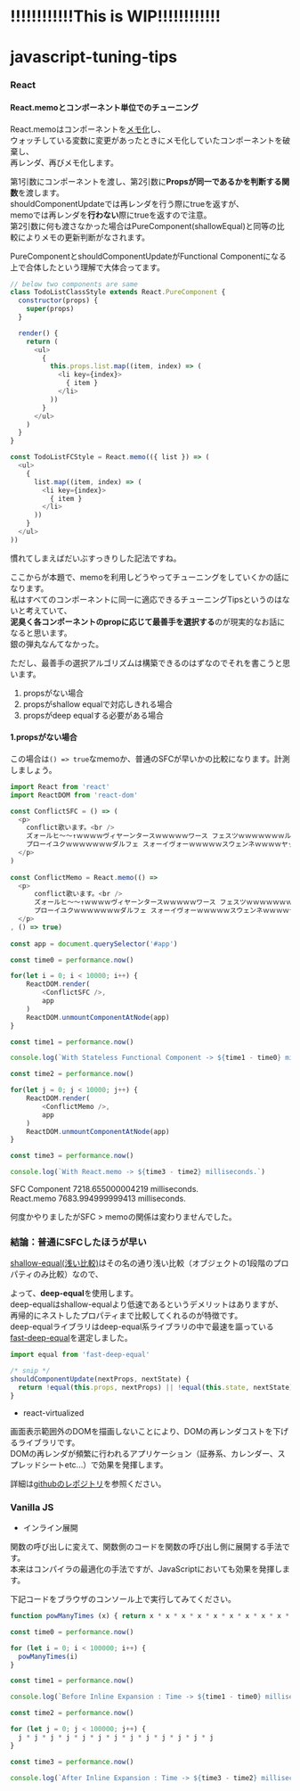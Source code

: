 # !!!!!!!!!!!!This is WIP!!!!!!!!!!!!

# javascript-tuning-tips

### React

#### React.memoとコンポーネント単位でのチューニング

React.memoはコンポーネントを[メモ化](https://ja.wikipedia.org/wiki/%E3%83%A1%E3%83%A2%E5%8C%96)し、  
ウォッチしている変数に変更があったときにメモ化していたコンポーネントを破棄し、  
再レンダ、再びメモ化します。

第1引数にコンポーネントを渡し、第2引数に**Propsが同一であるかを判断する関数**を渡します。  
shouldComponentUpdateでは再レンダを行う際にtrueを返すが、  
memoでは再レンダを**行わない**際にtrueを返すので注意。  
第2引数に何も渡さなかった場合はPureComponent(shallowEqual)と同等の比較によりメモの更新判断がなされます。

PureComponentとshouldComponentUpdateがFunctional Componentになる上で合体したという理解で大体合ってます。

```js
// below two components are same
class TodoListClassStyle extends React.PureComponent {
  constructor(props) {
    super(props)
  }

  render() {
    return (
      <ul>
        { 
          this.props.list.map((item, index) => (
            <li key={index}>
              { item }
            </li>
          ))
        }
      </ul>
    )
  }
}

const TodoListFCStyle = React.memo(({ list }) => (
  <ul>
    { 
      list.map((item, index) => (
        <li key={index}>
          { item }
        </li>
      ))
    }
  </ul>
))
```

慣れてしまえばだいぶすっきりした記法ですね。

ここからが本題で、memoを利用しどうやってチューニングをしていくかの話になります。  
私はすべてのコンポーネントに同一に適応できるチューニングTipsというのはないと考えていて、  
**泥臭く各コンポーネントのpropに応じて最善手を選択する**のが現実的なお話になると思います。  
銀の弾丸なんてなかった。

ただし、最善手の選択アルゴリズムは構築できるのはずなのでそれを書こうと思います。

1. propsがない場合
2. propsがshallow equalで対応しきれる場合
3. propsがdeep equalする必要がある場合

#### 1.propsがない場合
この場合は`() => true`なmemoか、普通のSFCが早いかの比較になります。計測しましょう。

```js
import React from 'react'
import ReactDOM from 'react-dom'

const ConflictSFC = () => (
  <p>
    conflict歌います。<br />
    ズォールヒ～～↑ｗｗｗｗヴィヤーンタースｗｗｗｗｗワース フェスツｗｗｗｗｗｗｗルオルｗｗｗｗｗ
    プローイユクｗｗｗｗｗｗｗダルフェ スォーイヴォーｗｗｗｗｗスウェンネｗｗｗｗヤットゥ ヴ ヒェンヴガｒジョｊゴアｊガオガオッガｗｗｗじゃｇｊｊ
  </p>
)
  
const ConflictMemo = React.memo(() =>
  <p>
      conflict歌います。<br />
      ズォールヒ～～↑ｗｗｗｗヴィヤーンタースｗｗｗｗｗワース フェスツｗｗｗｗｗｗｗルオルｗｗｗｗｗ
      プローイユクｗｗｗｗｗｗｗダルフェ スォーイヴォーｗｗｗｗｗスウェンネｗｗｗｗヤットゥ ヴ ヒェンヴガｒジョｊゴアｊガオガオッガｗｗｗじゃｇｊｊ
  </p>
, () => true)
  
const app = document.querySelector('#app')

const time0 = performance.now()

for(let i = 0; i < 10000; i++) {
    ReactDOM.render(
        <ConflictSFC />,
        app
    )
    ReactDOM.unmountComponentAtNode(app)
}

const time1 = performance.now()

console.log(`With Stateless Functional Component -> ${time1 - time0} milliseconds.`)

const time2 = performance.now()

for(let j = 0; j < 10000; j++) {
    ReactDOM.render(
        <ConflictMemo />,
        app
    )
    ReactDOM.unmountComponentAtNode(app)
}

const time3 = performance.now()

console.log(`With React.memo -> ${time3 - time2} milliseconds.`)
```

SFC Component 7218.655000004219 milliseconds.  
React.memo 7683.994999999413 milliseconds.  

何度かやりましたがSFC > memoの関係は変わりませんでした。

### 結論：普通にSFCしたほうが早い

[shallow-equal(浅い比較)](https://efcl.info/2017/11/30/shallow-equal/)はその名の通り浅い比較（オブジェクトの1段階のプロパティのみ比較）なので、 

よって、**deep-equal**を使用します。  
deep-equalはshallow-equalより低速であるというデメリットはありますが、  
再帰的にネストしたプロパティまで比較してくれるのが特徴です。  
deep-equalライブラリはdeep-equal系ライブラリの中で最速を謳っている[fast-deep-equal](https://github.com/epoberezkin/fast-deep-equal)を選定しました。

```javascript
import equal from 'fast-deep-equal'

/* snip */
shouldComponentUpdate(nextProps, nextState) {
  return !equal(this.props, nextProps) || !equal(this.state, nextState)
}
```

- react-virtualized

画面表示範囲外のDOMを描画しないことにより、DOMの再レンダコストを下げるライブラリです。  
DOMの再レンダが頻繁に行われるアプリケーション（証券系、カレンダー、スプレッドシートetc...）で効果を発揮します。

詳細は[githubのレポジトリ](https://github.com/bvaughn/react-virtualized)を参照ください。

### Vanilla JS

- インライン展開

関数の呼び出しに変えて、関数側のコードを関数の呼び出し側に展開する手法です。  
本来はコンパイラの最適化の手法ですが、JavaScriptにおいても効果を発揮します。

下記コードをブラウザのコンソール上で実行してみてください。

```js
function powManyTimes (x) { return x * x * x * x * x * x * x * x * x * x * x * x * x  }

const time0 = performance.now()

for (let i = 0; i < 100000; i++) {
  powManyTimes(i)
}

const time1 = performance.now()

console.log(`Before Inline Expansion : Time -> ${time1 - time0} milliseconds.`)

const time2 = performance.now()

for (let j = 0; j < 100000; j++) {
  j * j * j * j * j * j * j * j * j * j * j * j * j
}

const time3 = performance.now()

console.log(`After Inline Expansion : Time -> ${time3 - time2} milliseconds.`)
```

